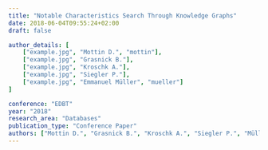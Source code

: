 ```yaml
---
title: "Notable Characteristics Search Through Knowledge Graphs"
date: 2018-06-04T09:55:24+02:00
draft: false

author_details: [
    ["example.jpg", "Mottin D.", "mottin"],
    ["example.jpg", "Grasnick B."],
    ["example.jpg", "Kroschk A."],
    ["example.jpg", "Siegler P."],
    ["example.jpg", "Emmanuel Müller", "mueller"]
]

conference: "EDBT"
year: "2018"
research_area: "Databases"
publication_type: "Conference Paper"
authors: ["Mottin D.", "Grasnick B.", "Kroschk A.", "Siegler P.", "Müller E."]
---
```


